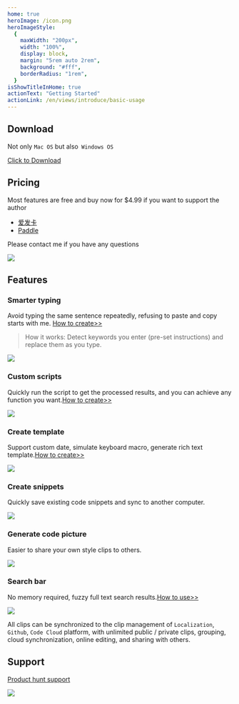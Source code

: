 ```yaml
---
home: true
heroImage: /icon.png
heroImageStyle:
  {
    maxWidth: "200px",
    width: "100%",
    display: block,
    margin: "5rem auto 2rem",
    background: "#fff",
    borderRadius: "1rem",
  }
isShowTitleInHome: true
actionText: "Getting Started"
actionLink: /en/views/introduce/basic-usage
---
```


<ClientOnly>
  <Swiper></Swiper>
</ClientOnly>

## **Download**

Not only `Mac OS` but also` Windows OS`

[Click to Download](https://github.com/oncework/codeexpander/releases)

## **Pricing**

Most features are free and buy now for \$4.99 if you want to support the author

- [爱发卡](https://w.url.cn/s/AHRprNl)
- [Paddle](https://pay.paddle.com/checkout/540339)

Please contact me if you have any questions

![](https://s1.ax1x.com/2020/06/29/NWdXD0.jpg)

## Features

### Smarter typing

Avoid typing the same sentence repeatedly, refusing to paste and copy starts with me. [How to create>>](/en/views/advance/text-and-script.html)

> How it works: Detect keywords you enter (pre-set instructions) and replace them as you type.

![](https://s1.ax1x.com/2020/06/15/N9utKA.gif)

### Custom scripts

Quickly run the script to get the processed results, and you can achieve any function you want.[How to create>>](/en/views/advance/text-and-script.html)

![](https://s1.ax1x.com/2020/06/15/N9ugrn.gif)

### Create template

Support custom date, simulate keyboard macro, generate rich text template.[How to create>>](/en/views/advance/fill-in.html)

![](https://s1.ax1x.com/2020/06/15/N9uDPS.gif)

### Create snippets

Quickly save existing code snippets and sync to another computer.

![](https://s1.ax1x.com/2020/06/15/N9uh5T.gif)

### Generate code picture

Easier to share your own style clips to others.

![](https://s1.ax1x.com/2020/06/15/N9u2bq.gif)

### Search bar

No memory required, fuzzy full text search results.[How to use>>](/en/views/introduce/quick-browse.html)

![](https://s1.ax1x.com/2020/06/29/NWdfDP.gif)

All clips can be synchronized to the clip management of `Localization`,` Github`, `Code Cloud` platform, with unlimited public / private clips, grouping, cloud synchronization, online editing, and sharing with others.

## **Support**

[Product hunt support](https://www.producthunt.com/posts/oncework?utm_source=badge-featured&utm_medium=badge&utm_souce=badge-oncework)

![](https://api.producthunt.com/widgets/embed-image/v1/featured.svg?post_id=135763&theme=light)

